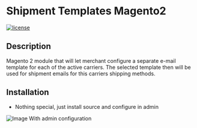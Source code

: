 Shipment Templates Magento2
======

[![license](https://img.shields.io/github/license/mashape/apistatus.svg)](LICENSE.md)

## Description
Magento 2 module that will let merchant configure a separate e-mail template for each of the active carriers.
The selected template then will be used for shipment emails for this carriers shipping methods.

## Installation
- Nothing special, just install source and configure in admin

![Image With admin configuration](https://www.dropbox.com/s/0nywpengw819wbc/img.png?raw=1)

